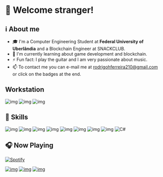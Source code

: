 # :vulcan_salute: Welcome stranger!
## ℹ️ About me
- 🎓 I'm a Computer Engineering Student at __Federal University of Uberlândia__ and a Blockchain Engineer at SNACKCLUB.
- 🔭 I'm currently learning about game development and blockchain.
- ⚡ Fun fact: I play the guitar and I am very passionate about music.
- 📫 To contact me you can e-mail me at rodrigohferreira210@gmail.com or click on the badges at the end.

## Workstation

![img](https://img.shields.io/badge/Ryzen%205%205600-ED1C24?style=flat-square&logo=amd&logoColor=white)
![img](https://img.shields.io/badge/RTX%202080S-76b900?style=flat-square&logo=nvidia&logoColor=white)
![img](https://img.shields.io/badge/VS%20Code-0078d7?style=flat-square&logo=visual-studio-code&logoColor=white)

## 🚀 Skills
![img](https://img.shields.io/badge/Python-3776AB?style=flat-square&logo=python&logoColor=white) 
![img](https://img.shields.io/badge/C-00599C?style=flat-square&logo=c&logoColor=white) 
![img](https://img.shields.io/badge/Java-ED8B00?style=flat-square&logo=java&logoColor=white) 
![img](https://img.shields.io/badge/React-20232A?style=flat-square&logo=react&logoColor=61DAFB) 
![img](https://img.shields.io/badge/Node.js-43853D?style=flat-square&logo=node.js&logoColor=white)
![img](https://img.shields.io/badge/TypeScript-007ACC?style=flat-square&logo=typescript&logoColor=white)
![img](https://img.shields.io/badge/PostgreSQL-316192?style=flat-square&logo=postgresql&logoColor=white)
![img](https://img.shields.io/badge/Solidity-000000?style=flat-square&logo=solidity&logoColor=white)
![C#](https://img.shields.io/badge/c%23-%23239120.svg?style=flat-square&logo=c-sharp&logoColor=white)
## 🎧 Now Playing
[![Spotify](https://novatorem-indol-six.vercel.app/api/spotify)](https://open.spotify.com/user/12157279004)

[![img](https://img.shields.io/badge/LinkedIn-0077B5?style=for-the-badge&logo=linkedin&logoColor=white)](https://www.linkedin.com/in/rodrigo-henrique-ferreira-032192170/)
[![img](https://img.shields.io/badge/SoundCloud-FF3300?style=for-the-badge&logo=soundcloud&logoColor=white)](https://soundcloud.com/r-drg)
[![img](https://img.shields.io/badge/Twitch-9146FF?style=for-the-badge&logo=twitch&logoColor=white)](https://twitch.tv/ze_vinganca)
